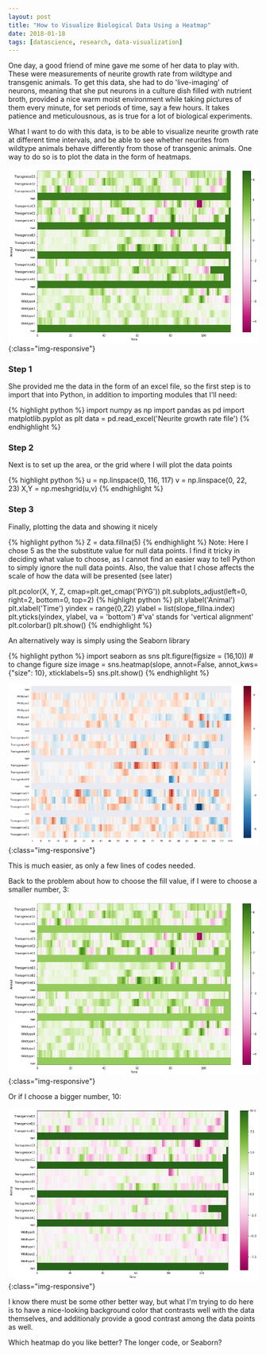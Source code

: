 ```yaml
---
layout: post
title: "How to Visualize Biological Data Using a Heatmap"
date: 2018-01-18
tags: [datascience, research, data-visualization]
---
```


One day, a good friend of mine gave me some of her data to play with. These were measurements of neurite growth rate from wildtype and transgenic animals. To get this data, she had to do 'live-imaging' of neurons, meaning that she put neurons in a culture dish filled with nutrient broth, provided a nice warm moist environment while taking pictures of them every minute, for set periods of time, say a few hours. It takes patience and meticulousnous, as is true for a lot of biological experiments.

What I want to do with this data, is to be able to visualize neurite growth rate at different time intervals, and be able to see whether neurites from wildtype animals behave differently from those of transgenic animals. One way to do so is to plot the data in the form of heatmaps.

![Heatmap fill value 5](/assets/images/LiModifiedHeatmapFill5.png){:class="img-responsive"}

### Step 1
She provided me the data in the form of an excel file, so the first step is to import that into Python, in addition to importing modules that I'll need:

{% highlight python %}
import numpy as np
import pandas as pd
import matplotlib.pyplot as plt
data = pd.read_excel('Neurite growth rate file')
{% endhighlight %}

### Step 2
Next is to set up the area, or the grid where I will plot the data points

{% highlight python %}
u = np.linspace(0, 116, 117)
v = np.linspace(0, 22, 23)
X,Y = np.meshgrid(u,v)
{% endhighlight %}

### Step 3
Finally, plotting the data and showing it nicely

{% highlight python %}
Z = data.fillna(5)
{% endhighlight %}
Note: Here I chose 5 as the the substitute value for null data points. I find it tricky in deciding what value to choose, as I cannot find an easier way to tell Python to simply ignore the null data points. Also, the value that I chose affects the scale of how the data will be presented (see later)

plt.pcolor(X, Y, Z, cmap=plt.get_cmap('PiYG'))
plt.subplots_adjust(left=0, right=2, bottom=0, top=2)
{% highlight python %}
plt.ylabel('Animal')
plt.xlabel('Time')
yindex = range(0,22)
ylabel = list(slope_fillna.index)
plt.yticks(yindex, ylabel, va = 'bottom') #'va' stands for 'vertical alignment'
plt.colorbar()
plt.show()
{% endhighlight %}

An alternatively way is simply using the Seaborn library

{% highlight python %}
import seaborn as sns
plt.figure(figsize = (16,10)) # to change figure size
image = sns.heatmap(slope, annot=False, annot_kws={"size": 10}, xticklabels=5) 
sns.plt.show()
{% endhighlight %}

![Heatmap Seaborn](/assets/images/LiModifiedHeatmapSeaborn.png){:class="img-responsive"}

This is much easier, as only a few lines of codes needed.


Back to the problem about how to choose the fill value, if I were to choose a smaller number, 3:

![Heatmap fill value 3](/assets/images/LiModifiedHeatmapFill3.png){:class="img-responsive"}

Or if I choose a bigger number, 10:

![Heatmap fill value 10](/assets/images/LiModifiedHeatmapFill10.png){:class="img-responsive"}

I know there must be some other better way, but what I'm trying to do here is to have a nice-looking background color that contrasts well with the data themselves, and additionaly provide a good contrast among the data points as well.

Which heatmap do you like better? The longer code, or Seaborn?